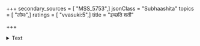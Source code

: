 +++
secondary_sources = [ "MSS_5753",]
jsonClass = "Subhaashita"
topics = [ "लोभः",]
ratings = [ "vvasuki:5",]
title = "इच्छति शती"

+++

<details><summary>Text</summary>

इच्छति शती सहस्रं सहस्री लक्षमीहते।  
लक्षाधिपस् ततो राज्यं राज्याच्च स्वर्गमीहते॥
</details>
